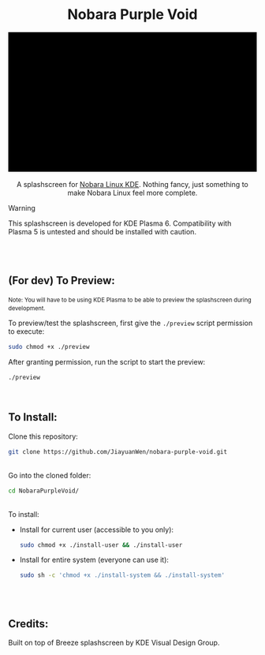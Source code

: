 <h1 align="center">Nobara Purple Void</h1>
<div align="center">
  <img src="./readmesrc/splash.gif"/>
</div>

<div align="center">
  
A splashscreen for [Nobara Linux KDE](https://nobaraproject.org/). Nothing fancy, just something to make Nobara Linux feel more complete. <br/>
</div>

> [!WARNING]
> This splashscreen is developed for KDE Plasma 6. Compatibility with Plasma 5 is untested and should be installed with caution.


<br/>
<br/>

## (For dev) To Preview:

<small>Note: You will have to be using KDE Plasma to be able to preview the splashscreen during development.</small>



To preview/test the splashscreen, first give the `./preview` script permission to execute:
```bash
sudo chmod +x ./preview
```

After granting permission, run the script to start the preview:
```bash
./preview
```
<br>


## To Install:

Clone this repository:
``` bash 
git clone https://github.com/JiayuanWen/nobara-purple-void.git
```
\
Go into the cloned folder:
``` bash
cd NobaraPurpleVoid/
```
\
To install:
* Install for current user (accessible to you only):
  ``` bash
  sudo chmod +x ./install-user && ./install-user
  ````
* Install for entire system (everyone can use it):
  ``` bash
  sudo sh -c 'chmod +x ./install-system && ./install-system'
  ````

<br/>
<br/>

## Credits:
Built on top of Breeze splashscreen by KDE Visual Design Group.
